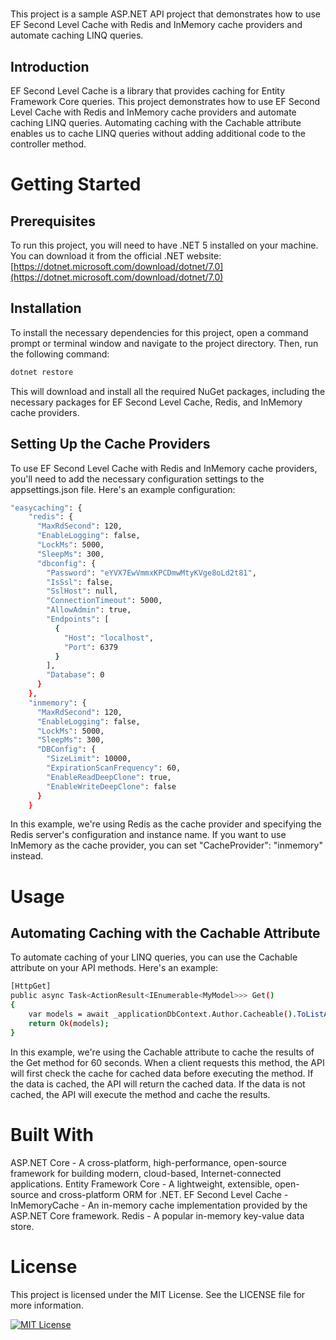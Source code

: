 # 
This project is a sample ASP.NET API project that demonstrates how to use EF Second Level Cache with Redis and InMemory cache providers and automate caching LINQ queries.

## Introduction
EF Second Level Cache is a library that provides caching for Entity Framework Core queries. This project demonstrates how to use EF Second Level Cache with Redis and InMemory cache providers and automate caching LINQ queries. Automating caching with the Cachable attribute enables us to cache LINQ queries without adding additional code to the controller method.

# Getting Started
## Prerequisites
To run this project, you will need to have .NET 5 installed on your machine. You can download it from the official .NET website: [https://dotnet.microsoft.com/download/dotnet/7.0](https://dotnet.microsoft.com/download/dotnet/7.0)

## Installation
To install the necessary dependencies for this project, open a command prompt or terminal window and navigate to the project directory. Then, run the following command:

```bash
dotnet restore
```

This will download and install all the required NuGet packages, including the necessary packages for EF Second Level Cache, Redis, and InMemory cache providers.

## Setting Up the Cache Providers
To use EF Second Level Cache with Redis and InMemory cache providers, you'll need to add the necessary configuration settings to the appsettings.json file. Here's an example configuration:

```bash
"easycaching": {
    "redis": {
      "MaxRdSecond": 120,
      "EnableLogging": false,
      "LockMs": 5000,
      "SleepMs": 300,
      "dbconfig": {
        "Password": "eYVX7EwVmmxKPCDmwMtyKVge8oLd2t81",
        "IsSsl": false,
        "SslHost": null,
        "ConnectionTimeout": 5000,
        "AllowAdmin": true,
        "Endpoints": [
          {
            "Host": "localhost",
            "Port": 6379
          }
        ],
        "Database": 0
      }
    },
    "inmemory": {
      "MaxRdSecond": 120,
      "EnableLogging": false,
      "LockMs": 5000,
      "SleepMs": 300,
      "DBConfig": {
        "SizeLimit": 10000,
        "ExpirationScanFrequency": 60,
        "EnableReadDeepClone": true,
        "EnableWriteDeepClone": false
      }
    }
```

In this example, we're using Redis as the cache provider and specifying the Redis server's configuration and instance name. If you want to use InMemory as the cache provider, you can set "CacheProvider": "inmemory" instead.

# Usage
## Automating Caching with the Cachable Attribute
To automate caching of your LINQ queries, you can use the Cachable attribute on your API methods. Here's an example:

```bash
[HttpGet]
public async Task<ActionResult<IEnumerable<MyModel>>> Get()
{
    var models = await _applicationDbContext.Author.Cacheable().ToListAsync();
    return Ok(models);
}
```

In this example, we're using the Cachable attribute to cache the results of the Get method for 60 seconds. When a client requests this method, the API will first check the cache for cached data before executing the method. If the data is cached, the API will return the cached data. If the data is not cached, the API will execute the method and cache the results.

# Built With
ASP.NET Core - A cross-platform, high-performance, open-source framework for building modern, cloud-based, Internet-connected applications.
Entity Framework Core - A lightweight, extensible, open-source and cross-platform ORM for .NET.
EF Second Level Cache - 
InMemoryCache - An in-memory cache implementation provided by the ASP.NET Core framework.
Redis - A popular in-memory key-value data store.

# License
This project is licensed under the MIT License. See the LICENSE file for more information.

[![MIT License](https://img.shields.io/badge/License-MIT-green.svg)](https://choosealicense.com/licenses/mit/)
